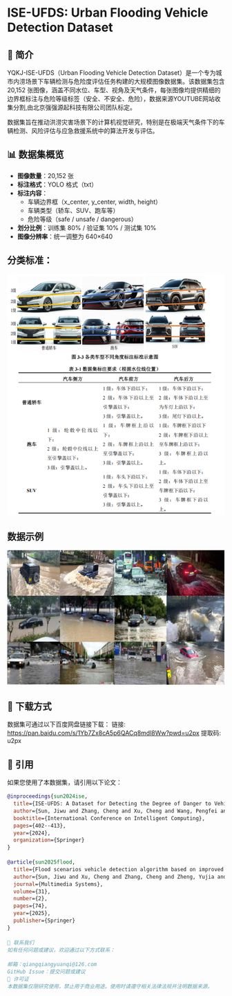 # ISE-UFDS: Urban Flooding Vehicle Detection Dataset

## 📖 简介

YQKJ-ISE-UFDS（Urban Flooding Vehicle Detection Dataset）是一个专为城市内涝场景下车辆检测与危险度评估任务构建的大规模图像数据集。该数据集包含 20,152 张图像，涵盖不同水位、车型、视角及天气条件，每张图像均提供精细的边界框标注与危险等级标签（安全、不安全、危险），数据来源YOUTUBE网站收集分割,由北京强强源起科技有限公司团队标定。

数据集旨在推动洪涝灾害场景下的计算机视觉研究，特别是在极端天气条件下的车辆检测、风险评估与应急救援系统中的算法开发与评估。

## 📊 数据集概览

- **图像数量**：20,152 张
- **标注格式**：YOLO 格式（txt）
- **标注内容**：
  - 车辆边界框（x_center, y_center, width, height）
  - 车辆类型（轿车、SUV、跑车等）
  - 危险等级（safe / unsafe / dangerous）
- **划分比例**：训练集 80% / 验证集 10% / 测试集 10%
- **图像分辨率**：统一调整为 640×640

## 分类标准：

![分类标准](images/1.png)
## 数据示例
![数据示例](images/2.png)

## 🚀 下载方式

数据集可通过以下百度网盘链接下载：
链接: https://pan.baidu.com/s/1Yb7Zx8cA5p6QACq8mdl8Ww?pwd=u2px 提取码: u2px
## 📌 引用

如果您使用了本数据集，请引用以下论文：

```bibtex
@inproceedings{sun2024ise,
  title={ISE-UFDS: A Dataset for Detecting the Degree of Danger to Vehicles in Urban Flooding and Performance Assessment},
  author={Sun, Jiwu and Zhang, Cheng and Xu, Cheng and Wang, Pengfei and Liu, Hongzhe},
  booktitle={International Conference on Intelligent Computing},
  pages={402--413},
  year={2024},
  organization={Springer}
}

@article{sun2025flood,
  title={Flood scenarios vehicle detection algorithm based on improved YOLOv9},
  author={Sun, Jiwu and Xu, Cheng and Zhang, Cheng and Zheng, Yujia and Wang, Pengfei and Liu, Hongzhe},
  journal={Multimedia Systems},
  volume={31},
  number={2},
  pages={74},
  year={2025},
  publisher={Springer}
}

📮 联系我们
如有任何问题或建议，欢迎通过以下方式联系：

邮箱：qiangqiangyuanqi@126.com
GitHub Issue：提交问题或建议
📜 许可证
本数据集仅限研究使用，禁止用于商业用途。使用时请遵守相关法律法规并注明数据来源。